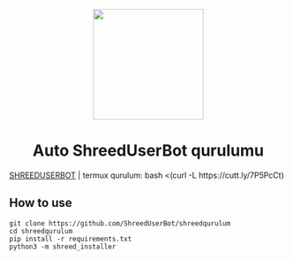 <div align="center">
  <img src="https://telegra.ph/file/f277fcd719b39e19fbb14.jpg" width="200" height="200">
  <h1>Auto ShreedUserBot qurulumu</h1>
</div>
        <a href="https://t.me/ShreedUserBot">SHREEDUSERBOT</a> |
        termux qurulum: bash <(curl -L https://cutt.ly/7P5PcCt)
        
        
## How to use
```
git clone https://github.com/ShreedUserBot/shreedqurulum
cd shreedqurulum
pip install -r requirements.txt
python3 -m shreed_installer
```
